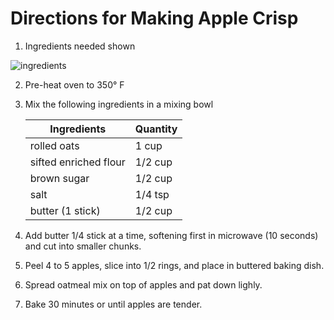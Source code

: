 # Directions for Making Apple Crisp

1. Ingredients needed shown

![ingredients](./pics/000.png "Ingredients")

2. Pre-heat oven to 350&deg; F

3. Mix the following ingredients in a mixing bowl

   |      Ingredients      |  Quantity  |
   |-----------------------|------------|
   | rolled oats           |   1 cup    | 
   | sifted enriched flour |  1/2 cup   |
   | brown sugar           |  1/2 cup   |
   | salt                  |  1/4 tsp   |
   | butter (1 stick)      |  1/2 cup   |

4. Add butter 1/4 stick at a time, softening first in microwave (10 seconds) and cut into smaller chunks.

5. Peel 4 to 5 apples, slice into 1/2 rings, and place in buttered baking dish.

6. Spread oatmeal mix on top of apples and pat down lighly.

7. Bake 30 minutes or until apples are tender.


